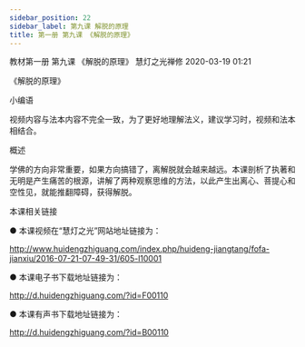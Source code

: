 ```yaml
---
sidebar_position: 22
sidebar_label: 第九课 解脱的原理
title: 第一册 第九课 《解脱的原理》
---
```


教材第一册 第九课 《解脱的原理》
慧灯之光禅修 2020-03-19 01:21



《解脱的原理》

 小编语 


视频内容与法本内容不完全一致，为了更好地理解法义，建议学习时，视频和法本相结合。


概述


学佛的方向非常重要，如果方向搞错了，离解脱就会越来越远。本课剖析了执著和无明是产生痛苦的根源，讲解了两种观察思维的方法，以此产生出离心、菩提心和空性见，就能推翻障碍，获得解脱。








 本课相关链接 

●  本课视频在“慧灯之光”网站地址链接为：

http://www.huidengzhiguang.com/index.php/huideng-jiangtang/fofa-jianxiu/2016-07-21-07-49-31/605-l10001



●  本课电子书下载地址链接为：

http://d.huidengzhiguang.com/?id=F00110



●  本课有声书下载地址链接为：

http://d.huidengzhiguang.com/?id=B00110